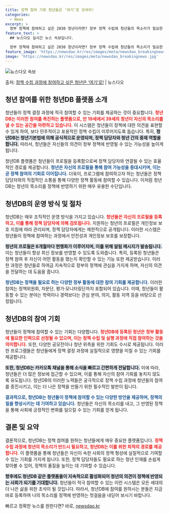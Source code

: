 ```yaml
---
title: 정책 참여 기회 청년들은 ‘여기’로 모여라!
categories:
  - News
excerpt: >
  정부 정책에 참여하고 싶은 2030 청년이라면? 정부 정책 수립에 청년들의 목소리가 필요한 정책 담당자라면?…
feature_text: >
  ## 뉴스다오 실시간 뉴스 속보입니다.

  정부 정책에 참여하고 싶은 2030 청년이라면? 정부 정책 수립에 청년들의 목소리가 필요한 정책 담당자라면?…
feature_image: 'https://newsdao.kr/res/images/meta/newsdao_breakingnews.jpg'
image: 'https://newsdao.kr/res/images/meta/newsdao_breakingnews.jpg'
---
```


![뉴스다오 속보](https://newsdao.kr/res/images/meta/newsdao_breakingnews.jpg)

<p>출처: <a href="https://newsdao.kr/3787" rel="dofollow">정책 수립 과정에 참여하고 싶은 청년은 ‘여기’로!</a> | 뉴스다오</p>

<h2 data-ke-size="size26">청년 참여를 위한 청년DB 플랫폼 소개</h2>

<p data-ke-size="size16"></p>

청년들이 정책 결정 과정에 적극 참여할 수 있는 기회를 제공하는 것이 중요합니다. <b><span style="color: #ee2323;">청년DB는 이러한 참여를 촉진하는 플랫폼으로, 만 19세에서 39세의 청년이 자신의 목소리를 낼 수 있는 공간을 마련하고 있습니다.</span></b> 이 시스템은 청년들이 정책에 대한 의견을 표현할 수 있게 하여, 보다 민주적이고 포용적인 정책 수립이 이루어지도록 돕습니다. 특히, <b><span style="background-color: #21538527;">청년DB는 청년기본법에 의해 공식적으로 운영되며, 정책 담당자와 청년 간의 중재 역할을 합니다.</span></b> 따라서, 청년들은 자신들의 의견이 정부 정책에 반영될 수 있는 가능성을 높이게 됩니다.

청년DB 플랫폼은 청년들이 프로필을 등록함으로써 정책 담당자와 연결될 수 있는 효율적인 경로를 제공합니다. <b><span style="color: #1a5490;">청년은 자신의 프로필을 통해 참여 가능성을 증대시키며, 이는 곧 정책 참여의 기회로 이어집니다.</span></b> 더욱이, 프로그램에 참여하고자 하는 청년들은 정책 담당자와의 직접적인 소통을 통해 다양한 정책 활동에 참여할 수 있습니다. 이처럼 청년DB는 청년의 목소리를 정책에 반영하기 위한 매우 유용한 수단입니다.

<p data-ke-size="size16"></p>

<h2 data-ke-size="size26">청년DB의 운영 방식 및 절차</h2>

<p data-ke-size="size16"></p>

청년DB는 매우 조직적인 운영 방식을 가지고 있습니다. <b><span style="color: #ee2323;">청년들은 자신의 프로필을 등록하고, 이를 통해 정책 담당자에 의해 검토됩니다.</span></b> 지원하는 청년의 프로필은 개인정보 보호 지침에 따라 관리되며, 정책 담당자에게는 제한적으로 공개됩니다. 이러한 시스템은 청년들이 정책에 참여하는 과정에서 안전성과 개인정보 보호를 보장합니다.

<b><span style="background-color: #21538527;">청년의 프로필은 6개월마다 현행화가 이루어지며, 이를 위해 알림 메시지가 발송됩니다.</span></b> 이는 청년들이 항상 최신 정보를 반영할 수 있도록 도와줍니다. 특히, 등록된 청년들은 정책 참여 후 자신이 어떤 활동을 했는지 확인할 수 있는 기능 또한 제공받습니다. 이러한 과정은 청년들로 하여금 지속적으로 정부의 정책에 관심을 가지게 하며, 자신의 의견을 전달하는 데 도움을 줍니다.

<b><span style="color: #1a5490;">청년DB는 정책을 필요로 하는 다양한 정부 활동에 대한 참여 기회를 제공합니다.</span></b> 이러한 참여는 정책위원회, 자문단, 평가·모니터링단까지 포함되어 있습니다. 이때, 청년들이 활동할 수 있는 분야는 학력이나 경력보다는 관심 분야, 의지, 활동 지역 등을 바탕으로 선정됩니다.

<p data-ke-size="size16"></p>

<h2 data-ke-size="size26">청년DB의 참여 기회</h2>

<p data-ke-size="size16"></p>

청년들이 정책에 참여할 수 있는 기회는 다양합니다. <b><span style="color: #ee2323;">청년DB에 등록된 청년은 정부 활동에 필요한 인력으로 선정될 수 있으며, 이는 정책 수립 및 실행 과정에 직접 참여하는 것을 의미합니다.</span></b> 또한, 다양한 공모전이나 청년 위촉을 위한 기회도 수시로 제공됩니다. 이러한 프로그램들은 청년들에게 정책 결정 과정에 실질적으로 영향을 미칠 수 있는 기회를 제공합니다.

<b><span style="background-color: #21538527;">또한, 청년DB는 카카오톡 채널을 통해 소식을 빠르고 간편하게 전달합니다.</span></b> 이에 따라, 청년들은 더 많은 정보에 접근할 수 있으며, 이를 통해 자신의 참여 기회를 놓치지 않도록 유도됩니다. 청년DB의 이러한 노력들은 궁극적으로 정책 수립 과정에 청년들의 참여를 증진시키고, 이는 더 나은 정책을 만들기 위한 필수적인 발판이 됩니다.

<b><span style="color: #1a5490;">결과적으로, 청년DB는 청년들이 정책에 참여할 수 있는 다양한 방안을 제공하며, 정책의 질을 향상시키는 데 기여하고 있습니다.</span></b> 청년들은 자신의 목소리를 내고, 그 반영된 정책을 통해 사회에 긍정적인 변화를 일으킬 수 있는 기회를 얻게 됩니다.

<p data-ke-size="size16"></p>

<h2 data-ke-size="size26">결론 및 요약</h2>

<p data-ke-size="size16"></p>

결론적으로, 청년DB는 정책 참여를 원하는 청년들에게 매우 중요한 플랫폼입니다. <b><span style="color: #ee2323;">정책 수립 과정에 청년의 목소리가 반드시 필요하고, 청년DB는 이를 위한 최적의 경로를 제공합니다.</span></b> 이 플랫폼을 통해 청년들은 자신이 속한 사회의 정책 형성에 실질적으로 기여할 수 있는 기회를 가지게 됩니다. 또한, 정책 담당자들도 필요로 하는 청년 인재를 손쉽게 찾아볼 수 있어, 정책의 품질을 높이는 데 기여할 수 있습니다.

<b><span style="background-color: #21538527;">향후에도 청년DB 같은 플랫폼들이 지속적으로 활성화되어 청년의 의견이 정책에 반영되는 사회가 되기를 기대합니다.</span></b> 청년들이 적극 참여할 수 있는 이런 시스템은 모든 세대의 더 나은 삶을 위한 초석이 될 것입니다. 따라서, 청년DB에 참여를 원하시는 분들은 지금 바로 등록하여 나의 목소리를 정책에 반영하는 첫걸음을 내딛어 보시기 바랍니다.

<p data-ke-size="size16"></p> 

빠르고 정확한 뉴스를 원한다면? 바로, <a href="https://newsdao.kr" rel="dofollow">newsdao.kr</a>


